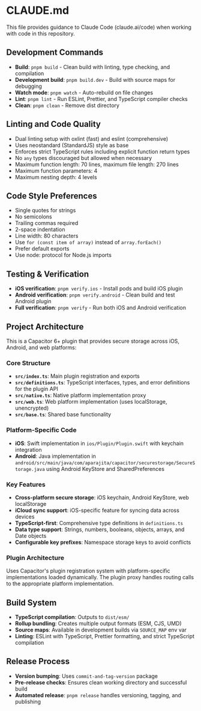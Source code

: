 # CLAUDE.md

This file provides guidance to Claude Code (claude.ai/code) when working with code in this repository.

## Development Commands

- **Build**: `pnpm build` - Clean build with linting, type checking, and compilation
- **Development build**: `pnpm build.dev` - Build with source maps for debugging
- **Watch mode**: `pnpm watch` - Auto-rebuild on file changes
- **Lint**: `pnpm lint` - Run ESLint, Prettier, and TypeScript compiler checks
- **Clean**: `pnpm clean` - Remove dist directory

## Linting and Code Quality

- Dual linting setup with oxlint (fast) and eslint (comprehensive)
- Uses neostandard (StandardJS) style as base
- Enforces strict TypeScript rules including explicit function return types
- No `any` types discouraged but allowed when necessary
- Maximum function length: 70 lines, maximum file length: 270 lines
- Maximum function parameters: 4
- Maximum nesting depth: 4 levels

## Code Style Preferences

- Single quotes for strings
- No semicolons
- Trailing commas required
- 2-space indentation
- Line width: 80 characters
- Use `for (const item of array)` instead of `array.forEach()`
- Prefer default exports
- Use node: protocol for Node.js imports

## Testing & Verification

- **iOS verification**: `pnpm verify.ios` - Install pods and build iOS plugin
- **Android verification**: `pnpm verify.android` - Clean build and test Android plugin
- **Full verification**: `pnpm verify` - Run both iOS and Android verification

## Project Architecture

This is a Capacitor 6+ plugin that provides secure storage across iOS, Android, and web platforms:

### Core Structure

- **`src/index.ts`**: Main plugin registration and exports
- **`src/definitions.ts`**: TypeScript interfaces, types, and error definitions for the plugin API
- **`src/native.ts`**: Native platform implementation proxy
- **`src/web.ts`**: Web platform implementation (uses localStorage, unencrypted)
- **`src/base.ts`**: Shared base functionality

### Platform-Specific Code

- **iOS**: Swift implementation in `ios/Plugin/Plugin.swift` with keychain integration
- **Android**: Java implementation in `android/src/main/java/com/aparajita/capacitor/securestorage/SecureStorage.java` using Android KeyStore and SharedPreferences

### Key Features

- **Cross-platform secure storage**: iOS keychain, Android KeyStore, web localStorage
- **iCloud sync support**: iOS-specific feature for syncing data across devices
- **TypeScript-first**: Comprehensive type definitions in `definitions.ts`
- **Data type support**: Strings, numbers, booleans, objects, arrays, and Date objects
- **Configurable key prefixes**: Namespace storage keys to avoid conflicts

### Plugin Architecture

Uses Capacitor's plugin registration system with platform-specific implementations loaded dynamically. The plugin proxy handles routing calls to the appropriate platform implementation.

## Build System

- **TypeScript compilation**: Outputs to `dist/esm/`
- **Rollup bundling**: Creates multiple output formats (ESM, CJS, UMD)
- **Source maps**: Available in development builds via `SOURCE_MAP` env var
- **Linting**: ESLint with TypeScript, Prettier formatting, and strict TypeScript compilation

## Release Process

- **Version bumping**: Uses `commit-and-tag-version` package
- **Pre-release checks**: Ensures clean working directory and successful build
- **Automated release**: `pnpm release` handles versioning, tagging, and publishing

